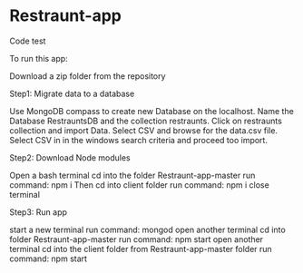 # Restraunt-app
Code test 


To run this app:


Download a zip folder from the repository

Step1: Migrate data to a database

Use MongoDB compass to create new Database on the localhost.
Name the Database RestrauntsDB and the collection restraunts.
Click on restraunts collection and import Data. 
Select CSV and browse for the data.csv file.
Select CSV in in the windows search criteria and proceed too import.


Step2: Download Node modules 

Open a bash terminal 
cd into the folder Restraunt-app-master
run command: npm i
Then cd into client folder
run command: npm i
close terminal


Step3: Run app

start a new terminal 
run command: mongod
open another terminal 
cd into folder Restraunt-app-master
run command: npm start
open another terminal
cd into the client folder from Restraunt-app-master folder
run command: npm start



